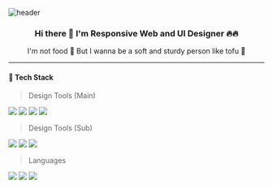 ![header](https://capsule-render.vercel.app/api?type=rect&color=gradient&height=96&section=header&text=SOFT%20and%20STURDY&fontSize=72&fontAlign=50&fontAlignY=82&fontColor=ffffff)
<div align="center">    
    
### Hi there 👋 I'm Responsive Web and UI Designer 🔥🔥
I'm not food 🤪 But I wanna be a soft and sturdy person like tofu 🧈    

</div>    

---

#### 💪 Tech Stack 

> Design Tools (Main)   
    
 <img src="https://img.shields.io/badge/Adobe Photoshop-31A8FF?style=flat-square&logo=AdobePhotoshop&logoColor=white"/></a> <img src="https://img.shields.io/badge/Adobe Illustrator-FF9A00?style=flat-square&logo=AdobeIllustrator&logoColor=white"/></a> <img src="https://img.shields.io/badge/Adobe XD-FF61F6?style=flat-square&logo=AdobeXD&logoColor=white"/></a> <img src="https://img.shields.io/badge/Figma-F24E1E?style=flat-square&logo=Figma&logoColor=white"/></a>  
 
> Design Tools (Sub)    

 <img src="https://img.shields.io/badge/Adobe After Effects-7799ff?style=flat-square&logo=AdobeAfterEffects&logoColor=white"/></a> <img src="https://img.shields.io/badge/Adobe Audition-9977dd?style=flat-square&logo=AdobeAudition&logoColor=white"/></a> <img src="https://img.shields.io/badge/Blender-F5792A?style=flat-square&logo=Blender&logoColor=white"/></a>
 
> Languages  

 <img src="https://img.shields.io/badge/HTML5-E34F26?style=flat-square&logo=HTML5&logoColor=white"/></a> <img src="https://img.shields.io/badge/CSS3-1572B6?style=flat-square&logo=CSS3&logoColor=white"/></a> <img src="https://img.shields.io/badge/JavaScript-F7DF1E?style=flat-square&logo=JavaScript&logoColor=white"/></a>
